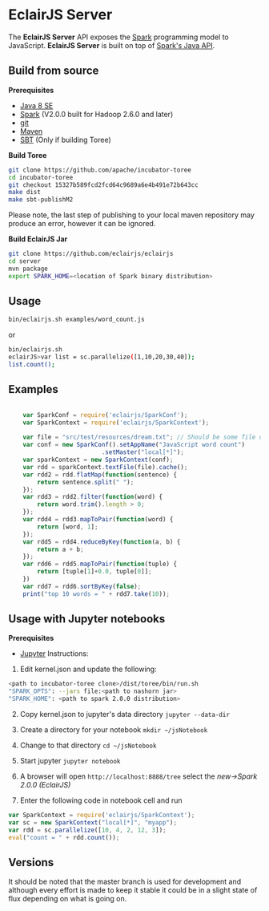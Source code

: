 EclairJS Server
===================
The **EclairJS Server** API exposes the [Spark](http://spark.apache.org/) programming model to JavaScript.  **EclairJS Server** is built on top of [Spark's Java API](http://spark.apache.org/docs/latest/api/java/index.html). 
## Build from source
**Prerequisites**

 - [Java 8 SE](http://www.oracle.com/technetwork/java/javase/downloads/jdk8-downloads-2133151.html)
 - [Spark](http://spark.apache.org/downloads.html) (V2.0.0 built for Hadoop 2.6.0 and later)
 - [git](http://git-scm.com/)
 - [Maven](https://maven.apache.org/)
 - [SBT](http://www.scala-sbt.org/) (Only if building Toree)

**Build Toree**
```bash
git clone https://github.com/apache/incubator-toree
cd incubator-toree
git checkout 15327b589fcd2fcd64c9689a6e4b491e72b643cc
make dist
make sbt-publishM2
```
Please note, the last step of publishing to your local maven repository may produce an error, however it can be ignored. 

**Build EclairJS Jar**
```bash
git clone https://github.com/eclairjs/eclairjs
cd server
mvn package
export SPARK_HOME=<location of Spark binary distribution>
```

## Usage
```bash
bin/eclairjs.sh examples/word_count.js
```

or
```bash
bin/eclairjs.sh
eclairJS>var list = sc.parallelize([1,10,20,30,40]);
list.count();

```

## Examples
```javascript

    var SparkConf = require('eclairjs/SparkConf');
    var SparkContext = require('eclairjs/SparkContext');
    
    var file = "src/test/resources/dream.txt"; // Should be some file on your system
    var conf = new SparkConf().setAppName("JavaScript word count")
                          .setMaster("local[*]");
    var sparkContext = new SparkContext(conf);
    var rdd = sparkContext.textFile(file).cache();
    var rdd2 = rdd.flatMap(function(sentence) {
        return sentence.split(" ");
    });
    var rdd3 = rdd2.filter(function(word) {
        return word.trim().length > 0;
    });
    var rdd4 = rdd3.mapToPair(function(word) {
        return [word, 1];
    });
    var rdd5 = rdd4.reduceByKey(function(a, b) {
        return a + b;
    });
    var rdd6 = rdd5.mapToPair(function(tuple) {
        return [tuple[1]+0.0, tuple[0]];
    })
    var rdd7 = rdd6.sortByKey(false);
    print("top 10 words = " + rdd7.take(10));

```

## Usage with Jupyter notebooks
**Prerequisites**

- [Jupyter](http://jupyter.org/)
Instructions:

1. Edit kernel.json and update the following:
 ```bash
 <path to incubator-toree clone>/dist/toree/bin/run.sh
 "SPARK_OPTS": --jars file:<path to nashorn jar>
 "SPARK_HOME": <path to spark 2.0.0 distribution>
 ```

2. Copy kernel.json to jupyter's data directory ```jupyter --data-dir```

3. Create a directory for your notebook ```mkdir ~/jsNotebook```

4. Change to that directory ```cd ~/jsNotebook```

5. Start jupyter ```jupyter notebook```

6. A browser will open ```http://localhost:8888/tree``` select the *new->Spark 2.0.0 (EclairJS)*

7. Enter the following code in notebook cell and run
 ```javascript
 var SparkContext = require('eclairjs/SparkContext');
 var sc = new SparkContext("local[*]", "myapp");
 var rdd = sc.parallelize([10, 4, 2, 12, 3]);
 eval("count = " + rdd.count());
 ```

## Versions
It should be noted that the master branch is used for development and although every effort is made to keep it stable it could be in a slight state of flux depending on what is going on.
